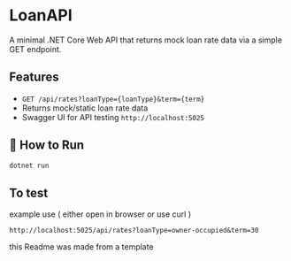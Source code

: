 # LoanAPI

A minimal .NET Core Web API that returns mock loan rate data via a simple GET endpoint.

## Features

- `GET /api/rates?loanType={loanType}&term={term}`
- Returns mock/static loan rate data
- Swagger UI for API testing ``http://localhost:5025``

## 🔧 How to Run

```bash
dotnet run
```

## To test

example use ( either open in browser or use curl )

```
http://localhost:5025/api/rates?loanType=owner-occupied&term=30
```




this Readme was made from a template
